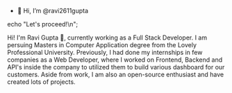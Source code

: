 - 👋 Hi, I’m @ravi2611gupta

echo "Let's proceed!\n";

Hi! I'm Ravi Gupta 👋, currently working as a Full Stack Developer. I am persuing Masters in Computer Application degree from the Lovely Professional University. Previously, I had done my internships in few companies as a Web Developer, where I worked on Frontend, Backend and API's inside the company to utilized them to build various dashboard for our customers. Aside from work, I am also an open-source enthusiast and have created lots of projects.
